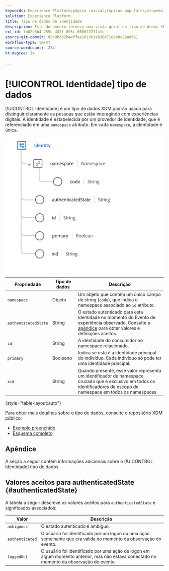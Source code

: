 ```yaml
---
keywords: Experience Platform;página inicial;tópicos populares;esquema;Esquema;XDM;campos;esquemas;Esquemas;identidade;tipo de dados;tipo de dados;tipo de dados;
solution: Experience Platform
title: Tipo de dados de identidade
description: Este documento fornece uma visão geral do tipo de dados XDM de identidade.
exl-id: fb02b6b4-255b-442f-895c-600022231a1c
source-git-commit: 60c0bd62b4effaa161c61ab304718ab8c20a06e1
workflow-type: tm+mt
source-wordcount: '284'
ht-degree: 3%

---
```


# [!UICONTROL Identidade] tipo de dados

[!UICONTROL Identidade] é um tipo de dados XDM padrão usado para distinguir claramente as pessoas que estão interagindo com experiências digitais. A identidade é estabelecida por um provedor de identidade, que é referenciado em uma `namespace` atributo. Em cada `namespace`, a identidade é única.

<img src="../images/data-types/identity.png" width="550" /><br />

| Propriedade | Tipo de dados | Descrição |
| --- | --- | --- |
| `namespace` | Objeto | Um objeto que contém um único campo de string (`code`), que indica o namespace associado ao `id` atributo. |
| `authenticatedState` | String | O estado autenticado para esta identidade no momento do Evento de experiência observado. Consulte a [apêndice](#authenticatedState) para obter valores e definições aceitos. |
| `id` | String | A identidade do consumidor no namespace relacionado. |
| `primary` | Booleano | Indica se esta é a identidade principal do indivíduo. Cada indivíduo só pode ter uma identidade principal. |
| `xid` | String | Quando presente, esse valor representa um identificador de namespace cruzado que é exclusivo em todos os identificadores de escopo de namespace em todos os namespaces. |

{style="table-layout:auto"}

Para obter mais detalhes sobre o tipo de dados, consulte o repositório XDM público:

* [Exemplo preenchido](https://github.com/adobe/xdm/blob/master/components/datatypes/identity.example.1.json)
* [Esquema completo](https://github.com/adobe/xdm/blob/master/components/datatypes/identity.schema.json)

## Apêndice

A seção a seguir contém informações adicionais sobre o [!UICONTROL Identidade] tipo de dados.

## Valores aceitos para authenticatedState {#authenticatedState}

A tabela a seguir descreve os valores aceitos para `authenticatedState` e significados associados:

| Valor | Descrição |
| --- | --- |
| `ambiguous` | O estado autenticado é ambíguo. |
| `authenticated` | O usuário foi identificado por um logon ou uma ação semelhante que era válida no momento da observação do evento. |
| `loggedOut` | O usuário foi identificado por uma ação de logon em algum momento anterior, mas não estava conectado no momento da observação do evento. |
